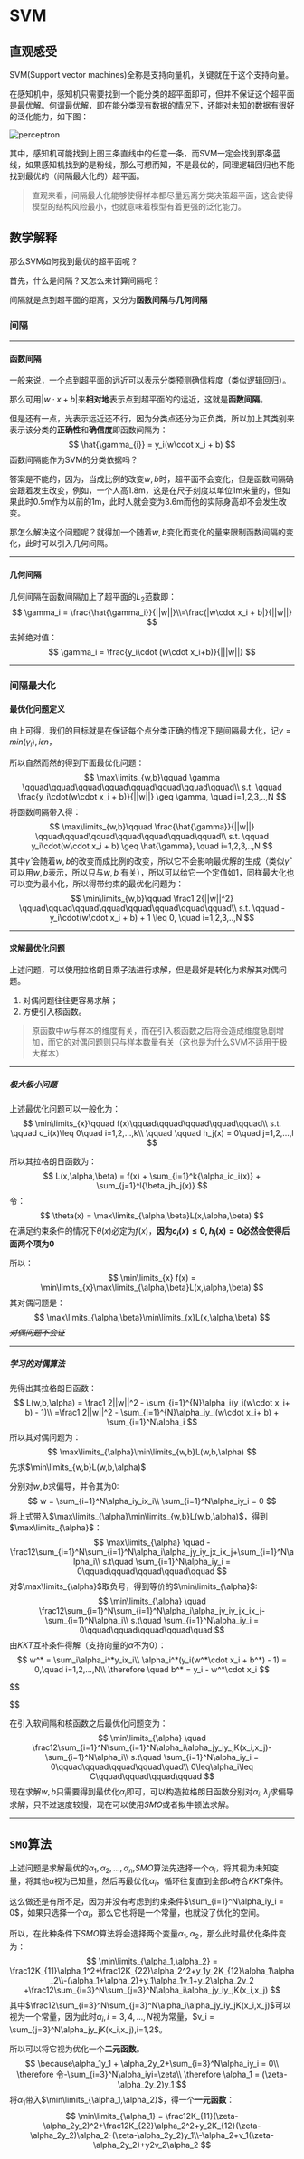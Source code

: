 # SVM 

## 直观感受

SVM(Support vector machines)全称是支持向量机，关键就在于这个支持向量。

在感知机中，感知机只需要找到一个能分类的超平面即可，但并不保证这个超平面是最优解。何谓最优解，即在能分类现有数据的情况下，还能对未知的数据有很好的泛化能力，如下图：

<img src="pic/svm/1.png" alt="perceptron" style="zoom:100%;" />

其中，感知机可能找到上图三条直线中的任意一条，而SVM一定会找到那条蓝线，如果感知机找到的是粉线，那么可想而知，不是最优的，同理逻辑回归也不能找到最优的（间隔最大化的）超平面。

> 直观来看，间隔最大化能够使得样本都尽量远离分类决策超平面，这会使得模型的结构风险最小，也就意味着模型有着更强的泛化能力。

## 数学解释

那么SVM如何找到最优的超平面呢？

首先，什么是间隔？又怎么来计算间隔呢？

间隔就是点到超平面的距离，又分为**函数间隔**与**几何间隔**

### 间隔

***

#### 函数间隔

一般来说，一个点到超平面的远近可以表示分类预测确信程度（类似逻辑回归）。

那么可用$|w\cdot x + b|$来**相对地**表示点到超平面的的远近，这就是**函数间隔**。

但是还有一点，光表示远近还不行，因为分类点还分为正负类，所以加上其类别来表示该分类的**正确性**和**确信度**即函数间隔为：
$$
\hat{\gamma_{i}} = y_i(w\cdot x_i + b)
$$
函数间隔能作为SVM的分类依据吗？

答案是不能的，因为，当成比例的改变$w,b$时，超平面不会变化，但是函数间隔确会跟着发生改变，例如，一个人高1.8m，这是在尺子刻度以单位1m来量的，但如果此时0.5m作为以前的1m，此时人就会变为3.6m而他的实际身高却不会发生改变。

那怎么解决这个问题呢？就得加一个随着$w,b$变化而变化的量来限制函数间隔的变化，此时可以引入几何间隔。

***

#### 几何间隔

几何间隔在函数间隔加上了超平面的$L_2$范数即：
$$
\gamma_i = \frac{\hat{\gamma_i}}{||w||}\\=\frac{|w\cdot x_i + b|}{||w||}
$$
去掉绝对值：
$$
\gamma_i = \frac{y_i\cdot (w\cdot x_i+b)}{|||w||}
$$

***

### 间隔最大化

#### 最优化问题定义

由上可得，我们的目标就是在保证每个点分类正确的情况下是间隔最大化，记$\gamma = min(\gamma_i), i\epsilon n$，

所以自然而然的得到下面最优化问题：
$$
\max\limits_{w,b}\qquad \gamma \qquad\qquad\qquad\qquad\qquad\qquad\qquad\qquad\\
s.t. \qquad \frac{y_i\cdot(w\cdot x_i + b)}{||w||} \geq \gamma, \quad i=1,2,3,..,N
$$
将函数间隔带入得：
$$
\max\limits_{w,b}\qquad \frac{\hat{\gamma}}{||w||} \qquad\qquad\qquad\qquad\qquad\qquad\qquad\\
s.t. \qquad y_i\cdot(w\cdot x_i + b) \geq \hat{\gamma}, \quad i=1,2,3,..,N
$$
其中$\hat{\gamma}$ 会随着$w,b$的改变而成比例的改变，所以它不会影响最优解的生成（类似$\hat{\gamma}$ 可以用$w,b$表示，所以只与$w,b$ 有关），所以可以给它一个定值如1，同样最大化也可以变为最小化，所以得带约束的最优化问题为：
$$
\min\limits_{w,b}\qquad \frac1 2{||w||^2} \qquad\qquad\qquad\qquad\qquad\qquad\qquad\qquad\\
s.t. \qquad -y_i\cdot(w\cdot x_i + b) + 1 \leq 0, \quad i=1,2,3,..,N
$$

***

#### 求解最优化问题

上述问题，可以使用拉格朗日乘子法进行求解，但是最好是转化为求解其对偶问题。

1. 对偶问题往往更容易求解；
2. 方便引入核函数。

> 原函数中$w$与样本的维度有关，而在引入核函数之后将会造成维度急剧增加，而它的对偶问题则只与样本数量有关（这也是为什么SVM不适用于极大样本）

***

##### 极大极小问题

上述最优化问题可以一般化为：
$$
\min\limits_{x}\qquad f(x)\qquad\qquad\qquad\qquad\qquad\\
s.t. \qquad c_i(x)\leq 0\quad i=1,2,...,k\\
\qquad \qquad h_j(x) = 0\quad j=1,2,...,l
$$


所以其拉格朗日函数为：
$$
L(x,\alpha,\beta) = f(x) + \sum_{i=1}^k{\alpha_ic_i(x)} + \sum_{j=1}^l{\beta_jh_j(x)}
$$
令：
$$
\theta(x) = \max\limits_{\alpha,\beta}L(x,\alpha,\beta)
$$
在满足约束条件的情况下$\theta(x)$必定为$f(x)$，**因为$c_i(x)\leq0,h_j(x)=0$必然会使得后面两个项为$0$**

所以：
$$
\min\limits_{x} f(x) = \min\limits_{x}\max\limits_{\alpha,\beta}L(x,\alpha,\beta)
$$
其对偶问题是：
$$
\max\limits_{\alpha,\beta}\min\limits_{x}L(x,\alpha,\beta)
$$
*~~对偶问题不会证~~*

***

##### 学习的对偶算法

先得出其拉格朗日函数：
$$
L(w,b,\alpha) = \frac1 2||w||^2 - \sum_{i=1}^{N}\alpha_i(y_i(w\cdot x_i+ b) - 1)\\
=\frac1 2||w||^2 - \sum_{i=1}^{N}\alpha_iy_i(w\cdot x_i+ b) + \sum_{i=1}^N\alpha_i
$$
所以其对偶问题为：
$$
\max\limits_{\alpha}\min\limits_{w,b}L(w,b,\alpha)
$$
先求$\min\limits_{w,b}L(w,b,\alpha)$

分别对$w,b$求偏导，并令其为$0$:
$$
w = \sum_{i=1}^N\alpha_iy_ix_i\\
\sum_{i=1}^N\alpha_iy_i = 0
$$
将上式带入$\max\limits_{\alpha}\min\limits_{w,b}L(w,b,\alpha)$，得到$\max\limits_{\alpha}$：
$$
\max\limits_{\alpha} \quad -\frac12\sum_{i=1}^N\sum_{i=1}^N\alpha_i\alpha_jy_iy_jx_ix_j+\sum_{i=1}^N\alpha_i\\
s.t\quad \sum_{i=1}^N\alpha_iy_i = 0\qquad\qquad\qquad\qquad\qquad
$$
对$\max\limits_{\alpha}$取负号，得到等价的$\min\limits_{\alpha}$:
$$
\min\limits_{\alpha} \quad \frac12\sum_{i=1}^N\sum_{i=1}^N\alpha_i\alpha_jy_iy_jx_ix_j-\sum_{i=1}^N\alpha_i\\
s.t\quad \sum_{i=1}^N\alpha_iy_i = 0\qquad\qquad\qquad\qquad\quad
$$
由$KKT$互补条件得解（支持向量的$\alpha$不为$0$）：
$$
w^* = \sum_i\alpha_i^*y_ix_i\\
\alpha_i^*(y_i(w^*\cdot x_i + b^*) - 1) = 0,\quad i=1,2,...,N\\
\therefore \quad b^* = y_i - w^*\cdot x_i
$$

$$

$$

在引入软间隔和核函数之后最优化问题变为：
$$
\min\limits_{\alpha} \quad \frac12\sum_{i=1}^N\sum_{i=1}^N\alpha_i\alpha_jy_iy_jK(x_i,x_j)-\sum_{i=1}^N\alpha_i\\
s.t\quad \sum_{i=1}^N\alpha_iy_i = 0\qquad\qquad\qquad\qquad\quad\\
0\leq\alpha_i\leq C\qquad\qquad\qquad\qquad
$$
现在求解$w,b$只需要得到最优化$\alpha_i$即可，可以构造拉格朗日函数分别对$\alpha_i,\lambda_j$求偏导求解，只不过速度较慢，现在可以使用$SMO$或者拟牛顿法求解。

***

## `SMO`算法

上述问题是求解最优的$\alpha_1,\alpha_2,...,\alpha_n$,$SMO$算法先选择一个$\alpha_i$，将其视为未知变量，将其他$\alpha$视为已知量，然后再最优化$\alpha_i$，循环往复直到全部$\alpha$符合$KKT$条件。

这么做还是有所不足，因为并没有考虑到约束条件$\sum_{i=1}^N\alpha_iy_i = 0$，如果只选择一个$\alpha_i$，那么它也将是一个常量，也就没了优化的空间。

所以，在此种条件下$SMO$算法将会选择两个变量$\alpha_1,\alpha_2$，那么此时最优化条件变为：
$$
\min\limits_{\alpha_1,\alpha_2} = \frac12K_{11}\alpha_1^2+\frac12K_{22}\alpha_2^2+y_1y_2K_{12}\alpha_1\alpha_2\\-(\alpha_1+\alpha_2)+y_1\alpha_1v_1+y_2\alpha_2v_2 +\frac12\sum_{i=3}^N\sum_{j=3}^N\alpha_i\alpha_jy_iy_jK(x_i,x_j)
$$
其中$\frac12\sum_{i=3}^N\sum_{j=3}^N\alpha_i\alpha_jy_iy_jK(x_i,x_j)$可以视为一个常量，因为此时$\alpha_i,i=3,4,...,N$视为常量，$v_i = \sum_{j=3}^N\alpha_jy_jK(x_i,x_j),i=1,2$。

所以可以将它视为优化一个**二元函数**。
$$
\because\alpha_1y_1 + \alpha_2y_2+\sum_{i=3}^N\alpha_iy_i = 0\\
\therefore 令-\sum_{i=3}^N\alpha_iyi=\zeta\\
\therefore \alpha_1 = (\zeta-\alpha_2y_2)y_1
$$
将$\alpha_1$带入$\min\limits_{\alpha_1,\alpha_2}$，得一个**一元函数**：
$$
\min\limits_{\alpha_1} = \frac12K_{11}(\zeta-\alpha_2y_2)^2+\frac12K_{22}\alpha_2^2+y_2K_{12}(\zeta-\alpha_2y_2)\alpha_2-(\zeta-\alpha_2y_2)y_1\\-\alpha_2+v_1(\zeta-\alpha_2y_2)+y2v_2\alpha_2
$$

